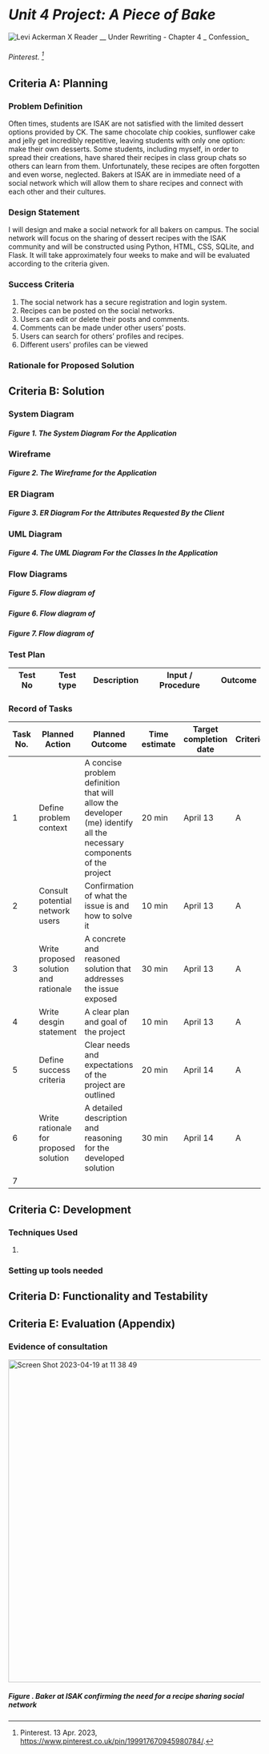 # *Unit 4 Project: A Piece of Bake* #
![Levi Ackerman X Reader __ Under Rewriting - Chapter 4 _ Confession_](https://user-images.githubusercontent.com/105724334/231612717-3c163155-c429-4560-9950-927cdd422e90.gif)
###### Pinterest. [^1]

## Criteria A: Planning
### Problem Definition
Often times, students are ISAK are not satisfied with the limited dessert options provided by CK. The same chocolate chip cookies, sunflower cake and jelly get incredibly repetitive, leaving students with only one option: make their own desserts. Some students, including myself, in order to spread their creations, have shared their recipes in class group chats so others can learn from them. Unfortunately, these recipes are often forgotten and even worse, neglected. Bakers at ISAK are in immediate need of a social network which will allow them to share recipes and connect with each other and their cultures. 

### Design Statement
I will design and make a social network for all bakers on campus. The social network will focus on the sharing of dessert recipes with the ISAK community and will be constructed using Python, HTML, CSS, SQLite, and Flask. It will take approximately four weeks to make and will be evaluated according to the criteria given.

### Success Criteria
1. The social network has a secure registration and login system.
2. Recipes can be posted on the social networks. 
3. Users can edit or delete their posts and comments.
4. Comments can be made under other users’ posts.
5. Users can search for others’ profiles and recipes. 
6. Different users' profiles can be viewed 

### Rationale for Proposed Solution


[^1]: Pinterest. 13 Apr. 2023, https://www.pinterest.co.uk/pin/199917670945980784/.

[^2]:UpGrad. "10 Reasons Why Python is Popular with Developers." UpGrad Blog, UpGrad Education Private Limited, 28 Feb. 2020, https://www.upgrad.com/blog/reasons-why-python-popular-with-developers/#:~:text=The%20python%20language%20is%20one,faster%20than%20other%20programming%20languages.

## Criteria B: Solution
### System Diagram

##### Figure 1. The System Diagram For the Application

### Wireframe

##### Figure 2. The Wireframe for the Application


### ER Diagram

##### Figure 3. ER Diagram For the Attributes Requested By the Client

### UML Diagram

##### Figure 4. The UML Diagram For the Classes In the Application

### Flow Diagrams

##### Figure 5. Flow diagram of 

##### Figure 6. Flow diagram of

##### Figure 7. Flow diagram of

### Test Plan
| Test No| Test type | Description | Input / Procedure | Outcome |
|--------|-----------|-------------|-------|---------|

### Record of Tasks
| Task No. | Planned Action | Planned Outcome | Time estimate | Target completion date | Criterion |
|---------|---------------------------------------------------------------|-----------------------------------------------------------------------------------------------------------------|---------------|------------------------|-----------|
| 1 |  Define problem context | A concise problem definition that will allow the developer (me) identify all the necessary components of the project | 20 min | April 13 | A | 
| 2 | Consult potential network users | Confirmation of what the issue is and how to solve it | 10 min | April 13 | A | 
| 3 | Write proposed solution and rationale | A concrete and reasoned solution that addresses the issue exposed | 30 min | April 13 | A |
| 4 | Write desgin statement | A clear plan and goal of the project | 10 min | April 13 | A | 
| 5 | Define success criteria | Clear needs and expectations of the project are outlined  | 20 min | April 14 | A |
| 6 | Write rationale for proposed solution | A detailed description and reasoning for the developed solution | 30 min | April 14 | A | 
| 7 | 

## Criteria C: Development
### Techniques Used
1. 

### Setting up tools needed

## Criteria D: Functionality and Testability 

## Criteria E: Evaluation (Appendix)
### Evidence of consultation
<img width="645" alt="Screen Shot 2023-04-19 at 11 38 49" src="https://user-images.githubusercontent.com/105724334/232953946-9d9535c1-75a0-49fc-81a2-b534cffa7dce.png">

##### Figure . Baker at ISAK confirming the need for a recipe sharing social network 
